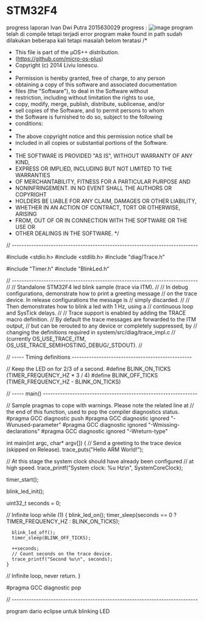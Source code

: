 # STM32F4
progress laporan
Ivan Dwi Putra 2015630029
progress :
![image](https://user-images.githubusercontent.com/32188246/32450480-dd4d1e6e-c346-11e7-980b-f808e94fb50c.png)
program telah di compile tetapi terjadi error program make found in path
sudah dilakukan beberapa kali tetapi masalah belom teratasi
/*
 * This file is part of the µOS++ distribution.
 *   (https://github.com/micro-os-plus)
 * Copyright (c) 2014 Liviu Ionescu.
 *
 * Permission is hereby granted, free of charge, to any person
 * obtaining a copy of this software and associated documentation
 * files (the "Software"), to deal in the Software without
 * restriction, including without limitation the rights to use,
 * copy, modify, merge, publish, distribute, sublicense, and/or
 * sell copies of the Software, and to permit persons to whom
 * the Software is furnished to do so, subject to the following
 * conditions:
 *
 * The above copyright notice and this permission notice shall be
 * included in all copies or substantial portions of the Software.
 *
 * THE SOFTWARE IS PROVIDED "AS IS", WITHOUT WARRANTY OF ANY KIND,
 * EXPRESS OR IMPLIED, INCLUDING BUT NOT LIMITED TO THE WARRANTIES
 * OF MERCHANTABILITY, FITNESS FOR A PARTICULAR PURPOSE AND
 * NONINFRINGEMENT. IN NO EVENT SHALL THE AUTHORS OR COPYRIGHT
 * HOLDERS BE LIABLE FOR ANY CLAIM, DAMAGES OR OTHER LIABILITY,
 * WHETHER IN AN ACTION OF CONTRACT, TORT OR OTHERWISE, ARISING
 * FROM, OUT OF OR IN CONNECTION WITH THE SOFTWARE OR THE USE OR
 * OTHER DEALINGS IN THE SOFTWARE.
 */

// ----------------------------------------------------------------------------

#include <stdio.h>
#include <stdlib.h>
#include "diag/Trace.h"

#include "Timer.h"
#include "BlinkLed.h"

// ----------------------------------------------------------------------------
//
// Standalone STM32F4 led blink sample (trace via ITM).
//
// In debug configurations, demonstrate how to print a greeting message
// on the trace device. In release configurations the message is
// simply discarded.
//
// Then demonstrates how to blink a led with 1 Hz, using a
// continuous loop and SysTick delays.
//
// Trace support is enabled by adding the TRACE macro definition.
// By default the trace messages are forwarded to the ITM output,
// but can be rerouted to any device or completely suppressed, by
// changing the definitions required in system/src/diag/trace_impl.c
// (currently OS_USE_TRACE_ITM, OS_USE_TRACE_SEMIHOSTING_DEBUG/_STDOUT).
//

// ----- Timing definitions -------------------------------------------------

// Keep the LED on for 2/3 of a second.
#define BLINK_ON_TICKS  (TIMER_FREQUENCY_HZ * 3 / 4)
#define BLINK_OFF_TICKS (TIMER_FREQUENCY_HZ - BLINK_ON_TICKS)

// ----- main() ---------------------------------------------------------------

// Sample pragmas to cope with warnings. Please note the related line at
// the end of this function, used to pop the compiler diagnostics status.
#pragma GCC diagnostic push
#pragma GCC diagnostic ignored "-Wunused-parameter"
#pragma GCC diagnostic ignored "-Wmissing-declarations"
#pragma GCC diagnostic ignored "-Wreturn-type"

int
main(int argc, char* argv[])
{
  // Send a greeting to the trace device (skipped on Release).
  trace_puts("Hello ARM World!");

  // At this stage the system clock should have already been configured
  // at high speed.
  trace_printf("System clock: %u Hz\n", SystemCoreClock);

  timer_start();

  blink_led_init();
  
  uint32_t seconds = 0;

  // Infinite loop
  while (1)
    {
      blink_led_on();
      timer_sleep(seconds == 0 ? TIMER_FREQUENCY_HZ : BLINK_ON_TICKS);

      blink_led_off();
      timer_sleep(BLINK_OFF_TICKS);

      ++seconds;
      // Count seconds on the trace device.
      trace_printf("Second %u\n", seconds);
    }
  // Infinite loop, never return.
}

#pragma GCC diagnostic pop

// ----------------------------------------------------------------------------

program dario eclipse untuk blinking LED
